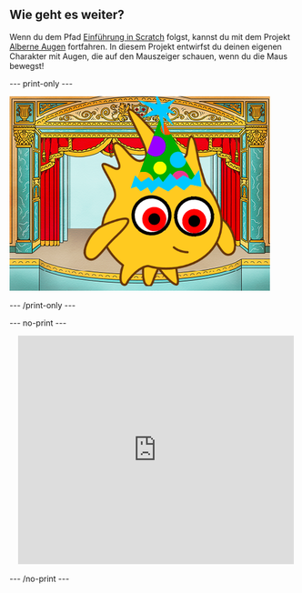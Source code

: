 ## Wie geht es weiter?

Wenn du dem Pfad [Einführung in Scratch](https://projects.raspberrypi.org/en/pathways/scratch-intro) folgst, kannst du mit dem Projekt [Alberne Augen](https://projects.raspberrypi.org/en/projects/silly-eyes) fortfahren. In diesem Projekt entwirfst du deinen eigenen Charakter mit Augen, die auf den Mauszeiger schauen, wenn du die Maus bewegst!

--- print-only ---

![Das Projekt „Alberne Augen“.](images/googly-eye-character.png)

--- /print-only ---

--- no-print ---

<div class="scratch-preview" style="margin-left: 15px;">
  <iframe allowtransparency="true" width="485" height="402" src="https://scratch.mit.edu/projects/embed/495141114/?autostart=false" frameborder="0"></iframe>
</div>

--- /no-print ---
